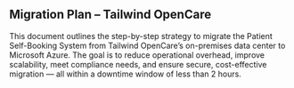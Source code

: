 ## Migration Plan – Tailwind OpenCare
This document outlines the step-by-step strategy to migrate the Patient Self-Booking System from Tailwind OpenCare’s on-premises data center to Microsoft Azure. The goal is to reduce operational overhead, improve scalability, meet compliance needs, and ensure secure, cost-effective migration — all within a downtime window of less than 2 hours.
